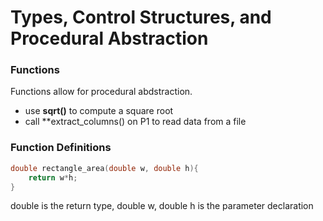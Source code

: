 # Types, Control Structures, and Procedural Abstraction

### Functions
Functions allow for procedural abdstraction.
* use **sqrt()** to compute a square root
* call **extract_columns() on P1 to read data from a file

### Function Definitions
```cpp
double rectangle_area(double w, double h){
    return w*h;
}   
```

double is the return type,
double w, double h is the parameter declaration

